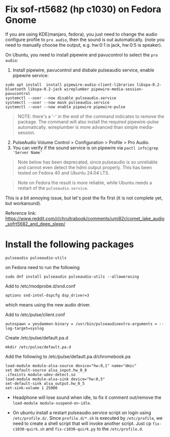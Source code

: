 # Fix sof-rt5682 (hp c1030) on Fedora Gnome

If you are using KDE(manjaro, fedora), you just need to change the audio configure profile to `pro audio`, then the sound is out automatically. (note you need to manually choose the output, e.g. hw:0:1 is jack, hw:0:5 is speaker).

On Ubuntu, you need to install pipewire and pavucontrol to select the `pro audio`:
1. Install pipewire, pavucontrol and disbale pulseaudio service, enable pipewire service:
```
sudo apt install  install pipewire-audio-client-libraries libspa-0.2-bluetooth libspa-0.2-jack wireplumber pipewire-media-session- pavucontrol
systemctl --user --now disable pulseaudio.service
systemctl --user --now mask pulseaudio.service
systemctl --user --now enable pipewire pipewire-pulse
```
> NOTE: there's a '-' in the end of the command indicates to remove the package. The command will also install the required pipewire-pulse automatically. wireplumber is more advanced than simple media-session.
2. PulseAudio Volume Control > Configuration > Profile > Pro Audio.
3. You can verify if the sound service is on pipewire via `pactl info|grep 'Server Name'`



> Note below has been deprecated, since pulseaudio is so unreliable and cannot even detect the hdmi output properly.
This has been tested on Fedora 40 and Ubuntu 24.04 LTS.

> Note on Fedora the result is more reliable, while Ubuntu needs a restart of the `pulseaudio.service`.

This is a bit annoying issue, but let's post the fix first (it is not complete yet, but workaround).

Reference link: https://www.reddit.com/r/chrultrabook/comments/umi82r/comet_lake_audio_sofrt5682_and_deep_sleep/

# Install the following packages
```
pulseaudio pulseaudio-utils
```
on Fedora need to run the following
```
sudo dnf install pulseaudio pulseaudio-utils --allowerasing
```
Add to /etc/modprobe.d/snd.conf
```
options snd-intel-dspcfg dsp_driver=3
```
which means using the new audio driver.

Add to /etc/pulse/client.conf
```
autospawn = yesdaemon-binary = /usr/bin/pulseaudioextra-arguments = --log-target=syslog
```
 Create /etc/pulse/default.pa.d
```
mkdir /etc/pulse/default.pa.d
```
Add the following to /etc/pulse/default.pa.d/chromebook.pa
```
load-module module-alsa-source device="hw:0,1" name="dmic"
set default-source alsa_input.hw_0_0
.ifexists module-udev-detect.so
load-module module-alsa-sink device="hw:0,5"
set-default-sink alsa_output.hw_0_5
set-sink-volume 1 25000
```

- Headphone will lose sound when idle, to fix it comment out/remove the `load-module module-suspend-on-idle`.

- On ubuntu install a restart pulseaudio.service script on login using `/etc/profile.d/`. Since `profile.d/*.sh` is executed by `/etc/profile`, we need to create a shell script that will invoke another script. Just cp `fix-c1030-quirk.sh` and `fix-c1030-quirk.py` to the `/etc/profile.d`.

